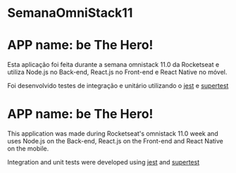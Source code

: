 # SemanaOmniStack11

# APP name: be The Hero!

Esta aplicação foi feita durante a semana omnistack 11.0 da Rocketseat e utiliza Node.js no Back-end, React.js no Front-end e React Native no móvel.

Foi desenvolvido testes de integração e unitário utilizando o [jest](https://jestjs.io/docs/en/getting-started.html) e [supertest](https://github.com/visionmedia/supertest)


# APP name: be The Hero!

This application was made during Rocketseat's omnistack 11.0 week and uses Node.js on the Back-end, React.js on the Front-end and React Native on the mobile.

Integration and unit tests were developed using [jest](https://jestjs.io/docs/en/getting-started.html) and [supertest](https://github.com/visionmedia/supertest)

